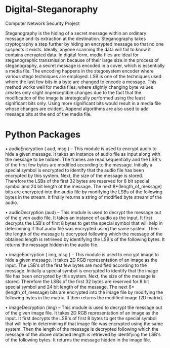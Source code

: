 # Digital-Steganoraphy
Computer Network Security Project

Steganography is the hiding of a secret message within an ordinary message and its extraction at the destination. Steganography takes cryptography a step further by hiding an encrypted message so that no one suspects it exists. Ideally, anyone scanning the data will fail to know it contains encrypted data. In digital form, media files are ideal for steganographic transmission because of their large size.In the process of steganography, a secret message is encoded in a cover, which is essentially a media file. The encoding happens in the stegosystem encoder where various stego techniques are employed. 
LSB is one of the techniques used where  the last few bits in a byte are changed to encode a message. This method works well for media files, where slightly changing byte values creates only slight imperceptible changes due to the fact that the modification of the image is strategically performed using the least significant bits only. Using more significant bits would result in a media file whose changes are evident. Append algorithms are also used to add message bits at the end of the media file.

# Python Packages
•	audioEncryption ( aud, msg ) – 
This module is used to encrypt audio to hide a given message. It takes an instance of audio file as input along with the message to be hidden. The frames are read sequentially and the LSB's of the first few bytes are modified according to the message. Initially a special symbol is encrypted to identify that the audio file has been encrypted by this system. Next, the size of the message is stored. Therefore the LSBs of the first 32 bytes are reserved for 8 bit special symbol and 24 bit length of the message. The next 8*(length_of_message) bits are encrypted into the audio file by modifying the LSBs of the following bytes in the stream. It finally returns a string of modified byte stream of the audio.

•	audioDecryption (aud) – 
This module is used to decrypt the message out of the given audio file. It takes an instance of audio as the input. It first decrypts the LSB's of first 8 bytes to get the special symbol that will help in determining if that audio file was encrypted using the same system. Then the length of the message is decrypted following which the message of the obtained length is retrieved by identifying the LSB's of the following bytes. It returns the message hidden in the audio file.

•	imageEncryption ( img, msg ) – 
This module is used to encrypt image to hide a given message. It takes 2D RGB representation of an image as the input. The LSB's of the first few bytes are modified according to the message. Initially a special symbol is encrypted to identify that the image file has been encrypted by this system. Next, the size of the message is stored. Therefore the LSBs of the first 32 bytes are reserved for 8 bit special symbol and 24 bit length of the message. The next 8*(length_of_message) bits are encrypted into the image file by modifying the following bytes in the matrix. It then returns the modified image (2D matrix).

•	imageDecryption (img) – 
This module is used to decrypt the message out of the given image file. It takes 2D RGB representation of an image as the input. It first decrypts the LSB's of first 8 bytes to get the special symbol that will help in determining if that image file was encrypted using the same system. Then the length of the message is decrypted following which the message of the above obtained length is retrieved by identifying the LSB's of the following bytes. It returns the message hidden in the image file.
